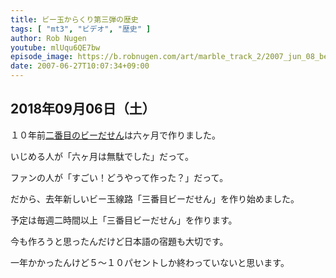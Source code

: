 ```yaml
---
title: ビー玉からくり第三弾の歴史
tags: [ "mt3", "ビデオ", "歴史" ]
author: Rob Nugen
youtube: mlUqu6QE7bw
episode_image: https://b.robnugen.com/art/marble_track_2/2007_jun_08_beyond_the_spiral/Mon_28_May_2007_022007_PM.jpg
date: 2007-06-27T10:07:34+09:00
---
```


## 2018年09月06日（土）

１０年前[二番目のビーだせん](https://mt2.robnugen.com/)は六ヶ月で作りました。

いじめる人が「六ヶ月は無駄でした」だって。

ファンの人が「すごい！どうやって作った？」だって。

だから、去年新しいビー玉線路「三番目ビーだせん」を作り始めました。

予定は毎週二時間以上「三番目ビーだせん」を作ります。

今も作ろうと思ったんだけど日本語の宿題も大切です。

一年かかったんけど５〜１０パセントしか終わっていないと思います。
